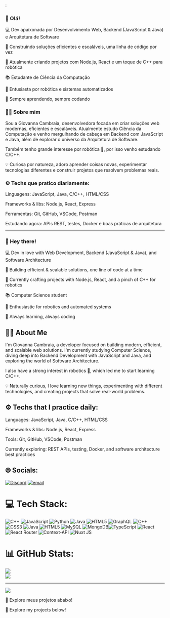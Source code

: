 :

### 👋 Olá! 
💻 Dev apaixonada por Desenvolvimento Web, Backend (JavaScript & Java) e Arquitetura de Software

🚀 Construindo soluções eficientes e escaláveis, uma linha de código por vez

🔧 Atualmente criando projetos com Node.js, React e um toque de C++ para robótica

📚 Estudante de Ciência da Computação 

🤖 Entusiasta por robótica e sistemas automatizados

🎯 Sempre aprendendo, sempre codando

### 👩‍💻 Sobre mim
Sou a Giovanna Cambraia, desenvolvedora focada em criar soluções web modernas, eficientes e escaláveis.
Atualmente estudo Ciência da Computação e venho mergulhando de cabeça em Backend com JavaScript e Java, além de explorar o universo da Arquitetura de Software.

Também tenho grande interesse por robótica 🤖, por isso venho estudando C/C++.

💡 Curiosa por natureza, adoro aprender coisas novas, experimentar tecnologias diferentes e construir projetos que resolvem problemas reais.

### ⚙️ Techs que pratico diariamente:
Linguagens: JavaScript, Java, C/C++, HTML/CSS

Frameworks & libs: Node.js, React, Express

Ferramentas: Git, GitHub, VSCode, Postman

Estudando agora: APIs REST, testes, Docker e boas práticas de arquitetura

---

### 👋 Hey there! 

💻 Dev in love with Web Development, Backend (JavaScript & Java), and Software Architecture

🚀 Building efficient & scalable solutions, one line of code at a time

🔧 Currently crafting projects with Node.js, React, and a pinch of C++ for robotics

📚 Computer Science student 

🤖 Enthusiastic for robotics and automated systems

🎯 Always learning, always coding

## 👩‍💻 About Me
I'm Giovanna Cambraia, a developer focused on building modern, efficient, and scalable web solutions.
I'm currently studying Computer Science, diving deep into Backend Development with JavaScript and Java, and exploring the world of Software Architecture.

I also have a strong interest in robotics 🤖, which led me to start learning C/C++.

💡 Naturally curious, I love learning new things, experimenting with different technologies, and creating projects that solve real-world problems.

## ⚙️ Techs that I practice daily:
Languages: JavaScript, Java, C/C++, HTML/CSS

Frameworks & libs: Node.js, React, Express

Tools: Git, GitHub, VSCode, Postman

Currently exploring: REST APIs, testing, Docker, and software architecture best practices


## 🌐 Socials:

[![Discord](https://img.shields.io/badge/Discord-%237289DA.svg?logo=discord&logoColor=white)](https://discord.gg/mssuicide_sheep) [![email](https://img.shields.io/badge/Email-D14836?logo=gmail&logoColor=white)](mailto:giovannacambraia8@gmail.con) 

# 💻 Tech Stack:

![C++](https://img.shields.io/badge/c++-%2300599C.svg?style=for-the-badge&logo=c%2B%2B&logoColor=white) ![JavaScript](https://img.shields.io/badge/javascript-%23323330.svg?style=for-the-badge&logo=javascript&logoColor=%23F7DF1E) ![Python](https://img.shields.io/badge/python-3670A0?style=for-the-badge&logo=python&logoColor=ffdd54) ![Java](https://img.shields.io/badge/java-%23ED8B00.svg?style=for-the-badge&logo=openjdk&logoColor=white) ![HTML5](https://img.shields.io/badge/html5-%23E34F26.svg?style=for-the-badge&logo=html5&logoColor=white) ![GraphQL](https://img.shields.io/badge/-GraphQL-E10098?style=for-the-badge&logo=graphql&logoColor=white) ![C++](https://img.shields.io/badge/c++-%2300599C.svg?style=for-the-badge&logo=c%2B%2B&logoColor=white) ![CSS3](https://img.shields.io/badge/css3-%231572B6.svg?style=for-the-badge&logo=css3&logoColor=white) ![Java](https://img.shields.io/badge/java-%23ED8B00.svg?style=for-the-badge&logo=openjdk&logoColor=white) ![HTML5](https://img.shields.io/badge/html5-%23E34F26.svg?style=for-the-badge&logo=html5&logoColor=white) ![MySQL](https://img.shields.io/badge/mysql-4479A1.svg?style=for-the-badge&logo=mysql&logoColor=white) ![MongoDB](https://img.shields.io/badge/MongoDB-%234ea94b.svg?style=for-the-badge&logo=mongodb&logoColor=white)![TypeScript](https://img.shields.io/badge/typescript-%23007ACC.svg?style=for-the-badge&logo=typescript&logoColor=white) ![React](https://img.shields.io/badge/react-%2320232a.svg?style=for-the-badge&logo=react&logoColor=%2361DAFB) ![React Router](https://img.shields.io/badge/React_Router-CA4245?style=for-the-badge&logo=react-router&logoColor=white) ![Context-API](https://img.shields.io/badge/Context--Api-000000?style=for-the-badge&logo=react) ![Nuxt JS](https://img.shields.io/badge/Nuxt-002E3B?style=for-the-badge&logo=nuxt.js&logoColor=#00DC82)

# 📊 GitHub Stats:

![](https://nirzak-streak-stats.vercel.app/?user=giovanna-cambraia&theme=dark&hide_border=false)<br/>
![](https://github-readme-stats.vercel.app/api/top-langs/?username=giovanna-cambraia&theme=dark&hide_border=false&include_all_commits=false&count_private=false&layout=compact)

---
[![](https://visitcount.itsvg.in/api?id=giovanna-cambraia&icon=0&color=11)](https://visitcount.itsvg.in)

<!-- Proudly created with GPRM ( https://gprm.itsvg.in ) -->

🐙 Explore meus projetos abaixo!

🐙 Explore my projects below!

